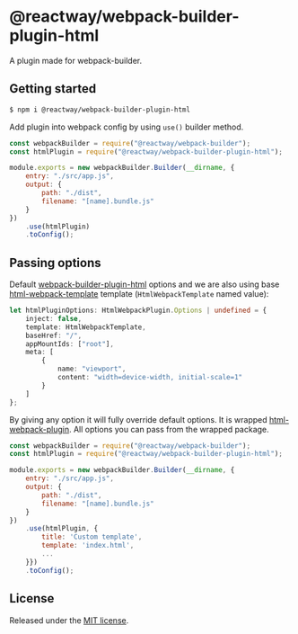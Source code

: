 # @reactway/webpack-builder-plugin-html

A plugin made for webpack-builder.

## Getting started

```sh
$ npm i @reactway/webpack-builder-plugin-html
```

Add plugin into webpack config by using `use()` builder method.

```js
const webpackBuilder = require("@reactway/webpack-builder");
const htmlPlugin = require("@reactway/webpack-builder-plugin-html");

module.exports = new webpackBuilder.Builder(__dirname, {
    entry: "./src/app.js",
    output: {
        path: "./dist",
        filename: "[name].bundle.js"
    }
})
    .use(htmlPlugin)
    .toConfig();
```

## Passing options

Default [webpack-builder-plugin-html](/packages/webpack-builder-plugin-html) options and we are also using base [html-webpack-template](https://www.npmjs.com/package/html-webpack-template) template (`HtmlWebpackTemplate` named value):

```ts
let htmlPluginOptions: HtmlWebpackPlugin.Options | undefined = {
    inject: false,
    template: HtmlWebpackTemplate,
    baseHref: "/",
    appMountIds: ["root"],
    meta: [
        {
            name: "viewport",
            content: "width=device-width, initial-scale=1"
        }
    ]
};
```

By giving any option it will fully override default options. It is wrapped [html-webpack-plugin](https://www.npmjs.com/package/html-webpack-plugin). All options you can pass from the wrapped package.

```js
const webpackBuilder = require("@reactway/webpack-builder");
const htmlPlugin = require("@reactway/webpack-builder-plugin-html");

module.exports = new webpackBuilder.Builder(__dirname, {
    entry: "./src/app.js",
    output: {
        path: "./dist",
        filename: "[name].bundle.js"
    }
})
    .use(htmlPlugin, {
        title: 'Custom template',
        template: 'index.html',
        ...
    }})
    .toConfig();
```

## License

Released under the [MIT license](LICENSE).
